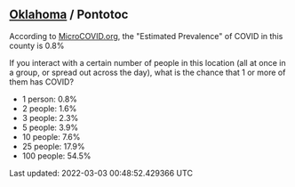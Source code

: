 
## [Oklahoma](/united-states/oklahoma) / Pontotoc

According to [MicroCOVID.org](http://microcovid.org),
the "Estimated Prevalence" of COVID in this county is 0.8%

If you interact with a certain number of people in this location
(all at once in a group, or spread out across the day), what is the chance that
1 or more of them has COVID?

- 1 person: 0.8%
- 2 people: 1.6%
- 3 people: 2.3%
- 5 people: 3.9%
- 10 people: 7.6%
- 25 people: 17.9%
- 100 people: 54.5%

Last updated: 2022-03-03 00:48:52.429366 UTC
